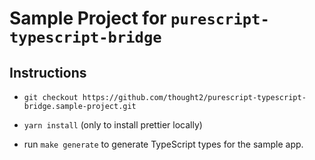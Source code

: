 # Sample Project for `purescript-typescript-bridge`

## Instructions

- `git checkout https://github.com/thought2/purescript-typescript-bridge.sample-project.git`

- `yarn install` (only to install prettier locally)

- run `make generate` to generate TypeScript types for the sample app.